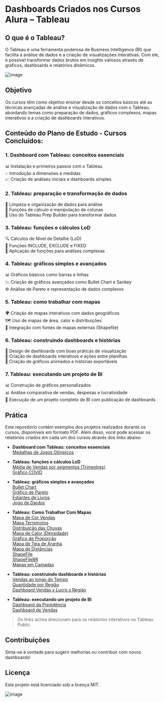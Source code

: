 # Dashboards Criados nos Cursos Alura – Tableau

## O que é o Tableau?

O Tableau é uma ferramenta poderosa de Business Intelligence (BI) que facilita a análise de dados e a criação de visualizações interativas. Com ele, é possível transformar dados brutos em insights valiosos através de gráficos, dashboards e relatórios dinâmicos.

![image](https://github.com/user-attachments/assets/6879bf0e-fe0d-4462-9c34-0135c88bb1b6)


## Objetivo

Os cursos têm como objetivo ensinar desde os conceitos básicos até as técnicas avançadas de análise e visualização de dados com o Tableau, abordando temas como preparação de dados, gráficos complexos, mapas interativos e a criação de dashboards interativos.

## Conteúdo do Plano de Estudo - Cursos Concluídos:

### 1. Dashboard com Tableau: conceitos essenciais
📊 Instalação e primeiros passos com o Tableau  
💡 Introdução a dimensões e medidas  
📈 Criação de análises iniciais e dashboards simples

### 2. Tableau: preparação e transformação de dados
🧹 Limpeza e organização de dados para análise  
🔢 Funções de cálculo e manipulação de colunas  
🔄 Uso do Tableau Prep Builder para transformar dados

### 3. Tableau: funções e cálculos LoD
🔍 Cálculos de Nível de Detalhe (LoD)  
🔑 Funções INCLUDE, EXCLUDE e FIXED  
📐 Aplicação de funções para análises complexas

### 4. Tableau: gráficos simples e avançados
📊 Gráficos básicos como barras e linhas  
📉 Criação de gráficos avançados como Bullet Chart e Sankey  
⚙️ Análise de Pareto e representação de dados complexos

### 5. Tableau: como trabalhar com mapas
🌍 Criação de mapas interativos com dados geográficos  
🗺️ Uso de mapas de área, calor e distribuições  
📍 Integração com fontes de mapas externas (Shapefile)

### 6. Tableau: construindo dashboards e histórias
🎨 Design de dashboards com boas práticas de visualização  
🔄 Criação de dashboards interativos e ações entre planilhas  
🎥 Criação de gráficos animados e histórias exportáveis

### 7. Tableau: executando um projeto de BI
📊 Construção de gráficos personalizados  
📊 Análise comparativa de vendas, despesas e lucratividade  
🚀 Execução de um projeto completo de BI com publicação de dashboards

## Prática

Este repositório contém exemplos dos projetos realizados durante os cursos, disponíveis em formato PDF. Além disso, você pode acessar os relatórios criados em cada um dos cursos através dos links abaixo:

- **Dashboard com Tableau: conceitos essenciais**  
  [Medalhas de Jogos Olímpicos](https://public.tableau.com/views/Livro007_17356493780060/DashboardMedalhas?:language=pt-BR&:sid=&:redirect=auth&:display_count=n&:origin=viz_share_link)

- **Tableau: funções e cálculos LoD**  
  [Média de Vendas por segmentos (Trimestres)](https://public.tableau.com/views/Livro033_17362038709610/PRATICANDOEXLUDE?:language=pt-BR&:sid=&:redirect=auth&:display_count=n&:origin=viz_share_link)  
  [Gráfico COVID](https://public.tableau.com/views/LivroCOVID_17361000045150/GrficoCOVID?:language=pt-BR&:sid=&:redirect=auth&:display_count=n&:origin=viz_share_link)

- **Tableau: gráficos simples e avançados**  
  [Bullet Chart](https://public.tableau.com/views/Livro037_17362993403350/BulletChart3?:language=pt-BR&:sid=&:redirect=auth&:display_count=n&:origin=viz_share_link)  
  [Gráfico de Pareto](https://public.tableau.com/views/Livro043_17363555597770/GrficodePareto3?:language=pt-BR&:sid=&:redirect=auth&:display_count=n&:origin=viz_share_link)  
  [Estantes de Livros](https://public.tableau.com/views/Livro045_17363740246140/EstantesdeLivros?:language=pt-BR&:sid=&:redirect=auth&:display_count=n&:origin=viz_share_link)  
  [Jogo de Dardos](https://public.tableau.com/views/Livro046_17363769473280/JogodeDardos?:language=pt-BR&:sid=&:redirect=auth&:display_count=n&:origin=viz_share_link)

- **Tableau: Como Trabalhar Com Mapas**  
  [Mapa de Cor Vendas](https://public.tableau.com/views/Livro052_17364463581340/MapaSimples2?:language=pt-BR&:sid=&:redirect=auth&:display_count=n&:origin=viz_share_link)  
  [Mapa Terremotos](https://public.tableau.com/views/Livro053_17364593263290/Planilha2?:language=pt-BR&:sid=&:redirect=auth&:display_count=n&:origin=viz_share_link)  
  [Distribuição das Chuvas](https://public.tableau.com/views/Livro054_17364606433410/DadosDistribuidos?:language=pt-BR&:sid=&:redirect=auth&:display_count=n&:origin=viz_share_link)  
  [Mapa de Calor (Densidade)](https://public.tableau.com/views/Livro055_17364617982370/Densidade?:language=pt-BR&:sid=&:redirect=auth&:display_count=n&:origin=viz_share_link)  
  [Gráfico de Proporção](https://public.tableau.com/views/Livro056_17364626016930/Proporcional?:language=pt-BR&:sid=&:redirect=auth&:display_count=n&:origin=viz_share_link)  
  [Mapa de Teia de Aranha](https://public.tableau.com/views/Livro057_17364726602250/TeiadeAranha?:language=pt-BR&:sid=&:redirect=auth&:display_count=n&:origin=viz_share_link)  
  [Mapa de Distâncias](https://public.tableau.com/views/Livro061_17365127053870/MapaDistncias?:language=pt-BR&:sid=&:redirect=auth&:display_count=n&:origin=viz_share_link)  
  [ShapeFile](https://public.tableau.com/views/Livro062_17365159930210/ShapeFile?:language=pt-BR&:sid=&:redirect=auth&:display_count=n&:origin=viz_share_link)  
  [ShapeFileBR](https://public.tableau.com/views/Livro063_17365181927420/ShapeFileBR?:language=pt-BR&:sid=&:redirect=auth&:display_count=n&:origin=viz_share_link)  
  [Mapas em Camadas](https://public.tableau.com/views/Livro064_17365214874770/MapasemCamadas?:language=pt-BR&:sid=&:redirect=auth&:display_count=n&:origin=viz_share_link)  


  

- **Tableau: construindo dashboards e histórias**  
  [Vendas ao longo do Tempo](https://public.tableau.com/views/Livro070_17367681801750/DashboardFibonacci?:language=pt-BR&:sid=&:redirect=auth&:display_count=n&:origin=viz_share_link)  
  [Quantidade por Região](https://public.tableau.com/views/Livro076_17367738531990/MapaeTabela?:language=pt-BR&:sid=&:redirect=auth&:display_count=n&:origin=viz_share_link)  
  [Dashboard Vendas x Lucro x Região](https://public.tableau.com/views/Livro078_17367817298420/PainelAnimado?:language=pt-BR&:sid=&:redirect=auth&:display_count=n&:origin=viz_share_link)

- **Tableau: executando um projeto de BI**  
  [Dashboard da Presidência](https://public.tableau.com/views/LivroProjetoFinal012_17369451918220/Presidencia?:language=pt-BR&:sid=&:redirect=auth&:display_count=n&:origin=viz_share_link)  
  [Dashboard de Vendas](https://public.tableau.com/views/LivroProjetoFinal013_17369463206410/Vendas?:language=pt-BR&:sid=&:redirect=auth&:display_count=n&:origin=viz_share_link)

> Os links acima direcionam para os relatórios interativos no Tableau Public.

## Contribuições

Sinta-se à vontade para sugerir melhorias ou contribuir com novos dashboards!

## Licença

Este projeto está licenciado sob a licença MIT.

![image](https://github.com/user-attachments/assets/76b7b68d-527c-45f6-b909-f29766276f11)

